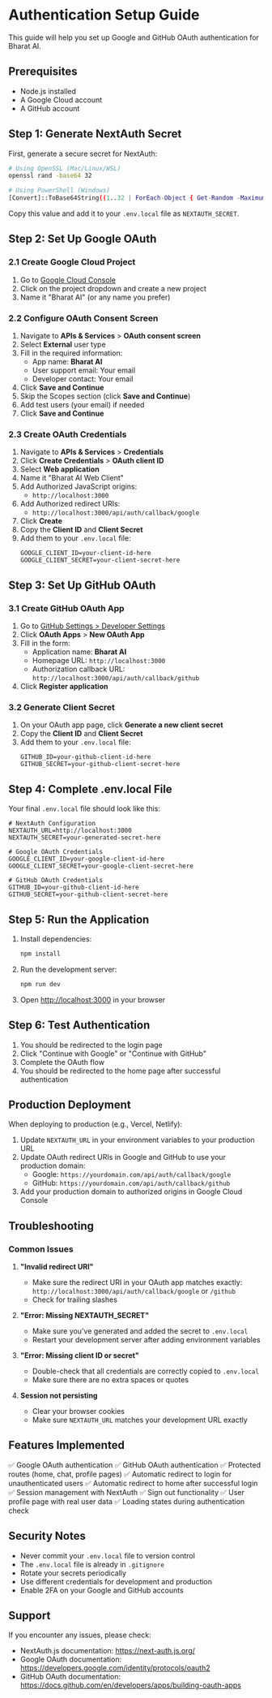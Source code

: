 # Authentication Setup Guide

This guide will help you set up Google and GitHub OAuth authentication for Bharat AI.

## Prerequisites

- Node.js installed
- A Google Cloud account
- A GitHub account

## Step 1: Generate NextAuth Secret

First, generate a secure secret for NextAuth:

```bash
# Using OpenSSL (Mac/Linux/WSL)
openssl rand -base64 32

# Using PowerShell (Windows)
[Convert]::ToBase64String((1..32 | ForEach-Object { Get-Random -Maximum 256 }))
```

Copy this value and add it to your `.env.local` file as `NEXTAUTH_SECRET`.

## Step 2: Set Up Google OAuth

### 2.1 Create Google Cloud Project

1. Go to [Google Cloud Console](https://console.cloud.google.com/)
2. Click on the project dropdown and create a new project
3. Name it "Bharat AI" (or any name you prefer)

### 2.2 Configure OAuth Consent Screen

1. Navigate to **APIs & Services** > **OAuth consent screen**
2. Select **External** user type
3. Fill in the required information:
   - App name: **Bharat AI**
   - User support email: Your email
   - Developer contact: Your email
4. Click **Save and Continue**
5. Skip the Scopes section (click **Save and Continue**)
6. Add test users (your email) if needed
7. Click **Save and Continue**

### 2.3 Create OAuth Credentials

1. Navigate to **APIs & Services** > **Credentials**
2. Click **Create Credentials** > **OAuth client ID**
3. Select **Web application**
4. Name it "Bharat AI Web Client"
5. Add Authorized JavaScript origins:
   - `http://localhost:3000`
6. Add Authorized redirect URIs:
   - `http://localhost:3000/api/auth/callback/google`
7. Click **Create**
8. Copy the **Client ID** and **Client Secret**
9. Add them to your `.env.local` file:
   ```
   GOOGLE_CLIENT_ID=your-client-id-here
   GOOGLE_CLIENT_SECRET=your-client-secret-here
   ```

## Step 3: Set Up GitHub OAuth

### 3.1 Create GitHub OAuth App

1. Go to [GitHub Settings > Developer Settings](https://github.com/settings/developers)
2. Click **OAuth Apps** > **New OAuth App**
3. Fill in the form:
   - Application name: **Bharat AI**
   - Homepage URL: `http://localhost:3000`
   - Authorization callback URL: `http://localhost:3000/api/auth/callback/github`
4. Click **Register application**

### 3.2 Generate Client Secret

1. On your OAuth app page, click **Generate a new client secret**
2. Copy the **Client ID** and **Client Secret**
3. Add them to your `.env.local` file:
   ```
   GITHUB_ID=your-github-client-id-here
   GITHUB_SECRET=your-github-client-secret-here
   ```

## Step 4: Complete .env.local File

Your final `.env.local` file should look like this:

```env
# NextAuth Configuration
NEXTAUTH_URL=http://localhost:3000
NEXTAUTH_SECRET=your-generated-secret-here

# Google OAuth Credentials
GOOGLE_CLIENT_ID=your-google-client-id-here
GOOGLE_CLIENT_SECRET=your-google-client-secret-here

# GitHub OAuth Credentials
GITHUB_ID=your-github-client-id-here
GITHUB_SECRET=your-github-client-secret-here
```

## Step 5: Run the Application

1. Install dependencies:
   ```bash
   npm install
   ```

2. Run the development server:
   ```bash
   npm run dev
   ```

3. Open [http://localhost:3000](http://localhost:3000) in your browser

## Step 6: Test Authentication

1. You should be redirected to the login page
2. Click "Continue with Google" or "Continue with GitHub"
3. Complete the OAuth flow
4. You should be redirected to the home page after successful authentication

## Production Deployment

When deploying to production (e.g., Vercel, Netlify):

1. Update `NEXTAUTH_URL` in your environment variables to your production URL
2. Update OAuth redirect URIs in Google and GitHub to use your production domain:
   - Google: `https://yourdomain.com/api/auth/callback/google`
   - GitHub: `https://yourdomain.com/api/auth/callback/github`
3. Add your production domain to authorized origins in Google Cloud Console

## Troubleshooting

### Common Issues

1. **"Invalid redirect URI"**
   - Make sure the redirect URI in your OAuth app matches exactly: `http://localhost:3000/api/auth/callback/google` or `/github`
   - Check for trailing slashes

2. **"Error: Missing NEXTAUTH_SECRET"**
   - Make sure you've generated and added the secret to `.env.local`
   - Restart your development server after adding environment variables

3. **"Error: Missing client ID or secret"**
   - Double-check that all credentials are correctly copied to `.env.local`
   - Make sure there are no extra spaces or quotes

4. **Session not persisting**
   - Clear your browser cookies
   - Make sure `NEXTAUTH_URL` matches your development URL exactly

## Features Implemented

✅ Google OAuth authentication
✅ GitHub OAuth authentication
✅ Protected routes (home, chat, profile pages)
✅ Automatic redirect to login for unauthenticated users
✅ Automatic redirect to home after successful login
✅ Session management with NextAuth
✅ Sign out functionality
✅ User profile page with real user data
✅ Loading states during authentication check

## Security Notes

- Never commit your `.env.local` file to version control
- The `.env.local` file is already in `.gitignore`
- Rotate your secrets periodically
- Use different credentials for development and production
- Enable 2FA on your Google and GitHub accounts

## Support

If you encounter any issues, please check:
- NextAuth.js documentation: https://next-auth.js.org/
- Google OAuth documentation: https://developers.google.com/identity/protocols/oauth2
- GitHub OAuth documentation: https://docs.github.com/en/developers/apps/building-oauth-apps
